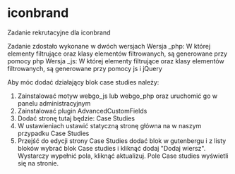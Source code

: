 # iconbrand
Zadanie rekrutacyjne dla iconbrand

Zadanie zdostało wykonane w dwóch wersjach
Wersja _php:
W której elementy filtrujące oraz klasy elementów filtrowanych, są generowane przy pomocy php
Wersja _js:
W której elementy filtrujące oraz klasy elementów filtrowanych, są generowane przy pomocy js i jQuery


Aby móc dodać działający blok case studies należy:
1. Zainstalować motyw webgo_js lub webgo_php oraz uruchomić go w panelu administracyjnym 
2. Zainstalować plugin AdvancedCustomFields
3. Dodać stronę tutaj będzie: Case Studies
4. W ustawieniach ustawić statyczną stronę główna na w naszym przypadku Case Studies
5. Przejść do edycji strony Case Studies dodać blok w gutenbergu i z listy bloków wybrać blok Case studies i kliknąć dodaj "Dodaj wiersz".
   Wystarczy wypełnić pola, kliknąć aktualizuj. Pole Case studies wyświetli się na stronie.
